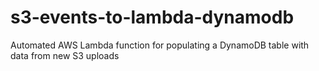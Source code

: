 # s3-events-to-lambda-dynamodb
Automated AWS Lambda function for populating a DynamoDB table with data from new S3 uploads
